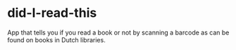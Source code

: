 # did-I-read-this

App that tells you if you read a book or not by scanning a barcode as can be found on books
in Dutch libraries.
